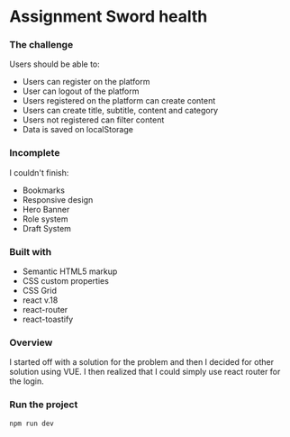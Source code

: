 # Assignment Sword health

### The challenge

Users should be able to:

- Users can register on the platform
- User can logout of the platform
- Users registered on the platform can create content
- Users can create title, subtitle, content and category
- Users not registered can filter content
- Data is saved on localStorage

### Incomplete

I couldn't finish:

- Bookmarks
- Responsive design
- Hero Banner
- Role system
- Draft System

### Built with

- Semantic HTML5 markup
- CSS custom properties
- CSS Grid
- react v.18
- react-router
- react-toastify

### Overview

I started off with a solution for the problem and then I decided for other solution using VUE. I then realized that I could simply use react router for the login.

### Run the project

```
npm run dev
```

